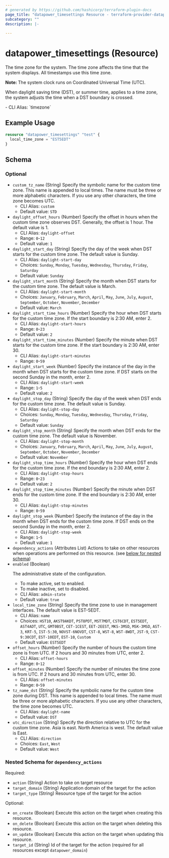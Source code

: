 ```yaml
---
# generated by https://github.com/hashicorp/terraform-plugin-docs
page_title: "datapower_timesettings Resource - terraform-provider-datapower"
subcategory: ""
description: |-
  
---
```


# datapower_timesettings (Resource)

<p>The time zone for the system. The time zone affects the time that the system displays. All timestamps use this time zone.</p><p><b>Note: </b>The system clock runs on Coordinated Universal Time (UTC).</p><p>When daylight saving time (DST), or summer time, applies to a time zone, the system adjusts the time when a DST boundary is crossed.</p>
  - CLI Alias: `timezone`

## Example Usage

```terraform
resource "datapower_timesettings" "test" {
  local_time_zone = "EST5EDT"
}
```

<!-- schema generated by tfplugindocs -->
## Schema

### Optional

- `custom_tz_name` (String) Specify the symbolic name for the custom time zone. This name is appended to local times. The name must be three or more alphabetic characters. If you use any other characters, the time zone becomes UTC.
  - CLI Alias: `custom`
  - Default value: `STD`
- `daylight_offset_hours` (Number) Specify the offset in hours when the custom time zone observes DST. Generally, the offset is 1 hour. The default value is 1.
  - CLI Alias: `daylight-offset`
  - Range: `0`-`12`
  - Default value: `1`
- `daylight_start_day` (String) Specify the day of the week when DST starts for the custom time zone. The default value is Sunday.
  - CLI Alias: `daylight-start-day`
  - Choices: `Sunday`, `Monday`, `Tuesday`, `Wednesday`, `Thursday`, `Friday`, `Saturday`
  - Default value: `Sunday`
- `daylight_start_month` (String) Specify the month when DST starts for the custom time zone. The default value is March.
  - CLI Alias: `daylight-start-month`
  - Choices: `January`, `February`, `March`, `April`, `May`, `June`, `July`, `August`, `September`, `October`, `November`, `December`
  - Default value: `March`
- `daylight_start_time_hours` (Number) Specify the hour when DST starts for the custom time zone. If the start boundary is 2:30 AM, enter 2.
  - CLI Alias: `daylight-start-hours`
  - Range: `0`-`23`
  - Default value: `2`
- `daylight_start_time_minutes` (Number) Specify the minute when DST starts for the custom time zone. If the start boundary is 2:30 AM, enter 30.
  - CLI Alias: `daylight-start-minutes`
  - Range: `0`-`59`
- `daylight_start_week` (Number) Specify the instance of the day in the month when DST starts for the custom time zone. If DST starts on the second Sunday in the month, enter 2.
  - CLI Alias: `daylight-start-week`
  - Range: `1`-`5`
  - Default value: `2`
- `daylight_stop_day` (String) Specify the day of the week when DST ends for the custom time zone. The default value is Sunday.
  - CLI Alias: `daylight-stop-day`
  - Choices: `Sunday`, `Monday`, `Tuesday`, `Wednesday`, `Thursday`, `Friday`, `Saturday`
  - Default value: `Sunday`
- `daylight_stop_month` (String) Specify the month when DST ends for the custom time zone. The default value is November.
  - CLI Alias: `daylight-stop-month`
  - Choices: `January`, `February`, `March`, `April`, `May`, `June`, `July`, `August`, `September`, `October`, `November`, `December`
  - Default value: `November`
- `daylight_stop_time_hours` (Number) Specify the hour when DST ends for the custom time zone. If the end boundary is 2:30 AM, enter 2.
  - CLI Alias: `daylight-stop-hours`
  - Range: `0`-`23`
  - Default value: `2`
- `daylight_stop_time_minutes` (Number) Specify the minute when DST ends for the custom time zone. If the end boundary is 2:30 AM, enter 30.
  - CLI Alias: `daylight-stop-minutes`
  - Range: `0`-`59`
- `daylight_stop_week` (Number) Specify the instance of the day in the month when DST ends for the custom time zone. If DST ends on the second Sunday in the month, enter 2.
  - CLI Alias: `daylight-stop-week`
  - Range: `1`-`5`
  - Default value: `1`
- `dependency_actions` (Attributes List) Actions to take on other resources when operations are performed on this resource. (see [below for nested schema](#nestedatt--dependency_actions))
- `enabled` (Boolean) <p>The administrative state of the configuration.</p><ul><li>To make active, set to enabled.</li><li>To make inactive, set to disabled.</li></ul>
  - CLI Alias: `admin-state`
  - Default value: `true`
- `local_time_zone` (String) Specify the time zone to use in management interfaces. The default value is EST-5EDT.
  - CLI Alias: `name`
  - Choices: `HST10`, `AKST9AKDT`, `PST8PDT`, `MST7MDT`, `CST6CDT`, `EST5EDT`, `AST4ADT`, `UTC`, `GMT0BST`, `CET-1CEST`, `EET-2EEST`, `MKS-3MSD`, `MSK-3MSD`, `AST-3`, `KRT-5`, `IST-5:30`, `NOVST-6NOVDT`, `CST-8`, `WST-8`, `WST-8WDT`, `JST-9`, `CST-9:30CDT`, `EST-10EDT`, `EST-10`, `Custom`
  - Default value: `EST5EDT`
- `offset_hours` (Number) Specify the number of hours the custom time zone is from UTC. If 2 hours and 30 minutes from UTC, enter 2.
  - CLI Alias: `offset-hours`
  - Range: `0`-`12`
- `offset_minutes` (Number) Specify the number of minutes the time zone is from UTC. If 2 hours and 30 minutes from UTC, enter 30.
  - CLI Alias: `offset-minutes`
  - Range: `0`-`59`
- `tz_name_dst` (String) Specify the symbolic name for the custom time zone during DST. This name is appended to local times. The name must be three or more alphabetic characters. If you use any other characters, the time zone becomes UTC.
  - CLI Alias: `daylight-name`
  - Default value: `DST`
- `utc_direction` (String) Specify the direction relative to UTC for the custom time zone. Asia is east. North America is west. The default value is East.
  - CLI Alias: `direction`
  - Choices: `East`, `West`
  - Default value: `West`

<a id="nestedatt--dependency_actions"></a>
### Nested Schema for `dependency_actions`

Required:

- `action` (String) Action to take on target resource
- `target_domain` (String) Application domain of the target for the action
- `target_type` (String) Resource type of the target for the action

Optional:

- `on_create` (Boolean) Execute this action on the target when creating this resource.
- `on_delete` (Boolean) Execute this action on the target when deleting this resource.
- `on_update` (Boolean) Execute this action on the target when updating this resource.
- `target_id` (String) Id of the target for the action (required for all resources except `datapower_domain`)
